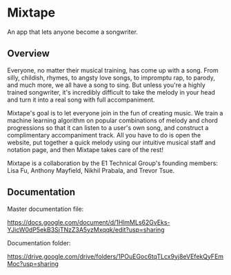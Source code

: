 # Mixtape
An app that lets anyone become a songwriter.

## Overview

Everyone, no matter their musical training, has come up with a song. From silly, childish, rhymes, to angsty love songs, to impromptu rap, to parody, and much more, we all have a song to sing. But unless you're a highly trained songwriter, it's incredibly difficult to take the melody in your head and turn it into a real song with full accompaniment.

Mixtape's goal is to let everyone join in the fun of creating music. We train a machine learning algorithm on popular combinations of melody and chord progressions so that it can listen to a user's own song, and construct a complimentary accompaniment track. All you have to do is open the website, put together a quick melody using our intuitive musical staff and notation page, and then Mixtape takes care of the rest!

Mixtape is a collaboration by the E1 Technical Group's founding members: Lisa Fu, Anthony Mayfield, Nikhil Prabala, and Trevor Tsue.


## Documentation 

Master documentation file:

https://docs.google.com/document/d/1HlmMLs62GvEks-YJicW0dP5ekB3SjTNzZ3A5yzMxqqk/edit?usp=sharing

Documentation folder:

https://drive.google.com/drive/folders/1POuEGoc6tqTLcx9yj8eVEfekQyFEmMoc?usp=sharing
